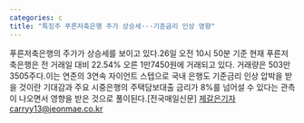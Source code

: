 ```yaml
---
categories: c
title: "특징주 푸른저축은행 주가 상승세···기준금리 인상 영향"
---
```

푸른저축은행의 주가가 상승세를 보이고 있다.26일 오전 10시 50분 기준 현재 푸른저축은행은 전 거래일 대비 22.54% 오른 1만7450원에 거래되고 있다. 거래량은 503만 3505주다.이는 연준의 3연속 자이언트 스텝으로 국내 은행도 기준금리 인상 압박을 받을 것이란 기대감과 주요 시중은행의 주택담보대출 금리가 8%를 넘어설 수 있다는 관측이 나오면서 영향을 받은 것으로 풀이된다.[전국매일신문] 제갈은기자carryy13@jeonmae.co.kr